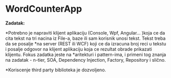 # WordCounterApp

**Zadatak:**

*Potrebno je napraviti klijent aplikaciju (Console, Wpf, Angular... )koja ce da cita tekst na tri nacina iz File-a, baze ili sam korisnik unosi tekst. Tekst treba da se posalje *na server (REST ili WCF) koji ce da izracuna broj reci u tekstu i posalje odgovor na klijent aplikaciju koja ce rezultat obrade prikazati klijentu. Fokus zadatka jeste na *aritekturi i pattern-ima, i primeni tog znanja na zadatak - n-tier, SOA, Dependency Injection, Factory, Repository i slično. 

*Koriscenje third party biblioteka je dozvoljeno.

